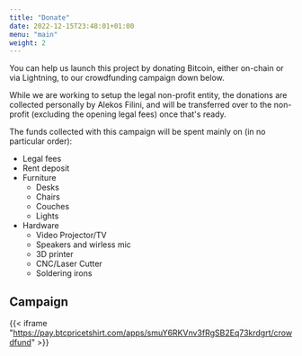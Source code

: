 ```yaml
---
title: "Donate"
date: 2022-12-15T23:48:01+01:00
menu: "main"
weight: 2
---
```


You can help us launch this project by donating Bitcoin, either on-chain or via Lightning, to our crowdfunding campaign down below.

While we are working to setup the legal non-profit entity, the donations are collected personally by Alekos Filini, and will be transferred over to the non-profit (excluding the opening legal fees) once that's ready.

The funds collected with this campaign will be spent mainly on (in no particular order):

- Legal fees
- Rent deposit
- Furniture
    - Desks
    - Chairs
    - Couches
    - Lights
- Hardware
    - Video Projector/TV
    - Speakers and wirless mic
    - 3D printer
    - CNC/Laser Cutter
    - Soldering irons

## Campaign

{{< iframe "https://pay.btcpricetshirt.com/apps/smuY6RKVnv3fRgSB2Eq73krdgrt/crowdfund" >}}
